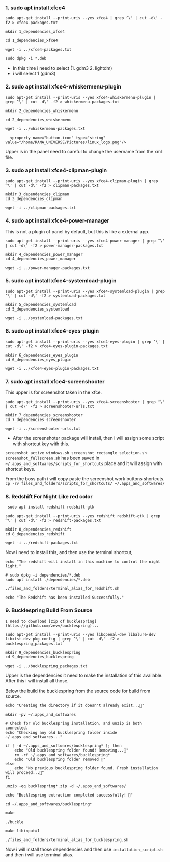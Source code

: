 


### 1. sudo apt install xfce4

```
sudo apt-get install --print-uris --yes xfce4 | grep ^\' | cut -d\' -f2 > xfce4-packages.txt

mkdir 1_dependencies_xfce4

cd 1_dependencies_xfce4

wget -i ../xfce4-packages.txt
```

```
sudo dpkg -i *.deb
```

* In this time i need to select (1. gdm3  2. lightdm)
* i will select 1 (gdm3)




### 2. sudo apt install xfce4-whiskermenu-plugin

```
sudo apt-get install --print-uris --yes xfce4-whiskermenu-plugin | grep ^\' | cut -d\' -f2 > whiskermenu-packages.txt

mkdir 2_dependencies_whiskermenu

cd 2_dependencies_whiskermenu

wget -i ../whiskermenu-packages.txt
```

      <property name="button-icon" type="string" value="/home/RANA_UNIVERSE/Pictures/linux_logo.png"/>

Upper is in the panel need to careful to change the username from the xml file.




### 3. sudo apt install xfce4-clipman-plugin

```
sudo apt-get install --print-uris --yes xfce4-clipman-plugin | grep ^\' | cut -d\' -f2 > clipman-packages.txt

mkdir 3_dependencies_clipman
cd 3_dependencies_clipman

wget -i ../clipman-packages.txt
``` 






### 4. sudo apt install xfce4-power-manager
This is not a plugin of panel by default, but this is like a external app.

```
sudo apt-get install --print-uris --yes xfce4-power-manager | grep ^\' | cut -d\' -f2 > power-manager-packages.txt

mkdir 4_dependencies_power_manager
cd 4_dependencies_power_manager

wget -i ../power-manager-packages.txt
```






### 5. sudo apt install xfce4-systemload-plugin


```
sudo apt-get install --print-uris --yes xfce4-systemload-plugin | grep ^\' | cut -d\' -f2 > systemload-packages.txt

mkdir 5_dependencies_systemload
cd 5_dependencies_systemload

wget -i ../systemload-packages.txt
```






### 6. sudo apt install xfce4-eyes-plugin

```
sudo apt-get install --print-uris --yes xfce4-eyes-plugin | grep ^\' | cut -d\' -f2 > xfce4-eyes-plugin-packages.txt

mkdir 6_dependencies_eyes_plugin
cd 6_dependencies_eyes_plugin

wget -i ../xfce4-eyes-plugin-packages.txt
```









### 7. sudo apt install xfce4-screenshooter
This upper is for screenshot taken in the xfce.

```
sudo apt-get install --print-uris --yes xfce4-screenshooter | grep ^\' | cut -d\' -f2 > screenshooter-urls.txt

mkdir 7_dependencies_screenshooter
cd 7_dependencies_screenshooter

wget -i ../screenshooter-urls.txt
```

* After the screenshoter package will install, then i will assign some script with shortcut key with this.

`screenshot_active_windows.sh screenshot_rectangle_selection.sh screenshot_fullscreen.sh` has been saved in `~/.apps_and_softwares/scripts_for_shortcuts` place and it will assign with shortcut keys.

From the boss path i will copy paste the screenshot work buttons shortcuts.
`cp -rv files_and_folders/scripts_for_shortcuts/ ~/.apps_and_softwares/`







### 8. Redshift For Night Like red color
` sudo apt install redshift redshift-gtk`

```
sudo apt-get install --print-uris --yes redshift redshift-gtk | grep ^\' | cut -d\' -f2 > redshift-packages.txt

mkdir 8_dependencies_redshift
cd 8_dependencies_redshift

wget -i ../redshift-packages.txt
```

Now i need to install this, and then use the terminal shortcut,

```
echo "The redshift will install in this machine to control the night light."

# sudo dpkg -i dependencies/*.deb
sudo apt install ./dependencies/*.deb

./files_and_folders/terminal_alias_for_redshift.sh 

echo "The Redshift has been installed Successfully."
```







### 9. Bucklespring Build From Source

```
I need to download [zip of bucklespring](https://github.com/zevv/bucklespring)...

sudo apt-get install --print-uris --yes libopenal-dev libalure-dev libxtst-dev pkg-config | grep ^\' | cut -d\' -f2 > bucklespring_packages.txt

mkdir 9_dependencies_bucklespring
cd 9_dependencies_bucklespring

wget -i ../bucklespring_packages.txt
```
Upper is the dependencies it need to make the installation of this available.
After this i will install all those.


Below the build the bucklespring from the source code for build from source.

```
echo "Creating the directory if it doesn't already exist...🍌"

mkdir -pv ~/.apps_and_softwares

# Check for old bucklespring installation, and unzip is both connected.
echo "Checking any old bucklespring folder inside ~/.apps_and_softwares..."

if [ -d ~/.apps_and_softwares/bucklespring* ]; then
    echo "Old bucklespring folder found! Removing...🍌"
    rm -rf ~/.apps_and_softwares/bucklespring*
    echo "Old bucklespring folder removed 🍌"
else
    echo "No previous bucklespring folder found. Fresh installation will proceed...🍌"
fi

unzip -qq bucklespring*.zip -d ~/.apps_and_softwares/

echo "Bucklespring extraction completed successfully! 🎉"

cd ~/.apps_and_softwares/bucklespring*

make

./buckle

make libinput=1
```

```
./files_and_folders/terminal_alias_for_bucklespring.sh
```

Now i will install those dependencies and then use `installation_script.sh` and then i will use terminal alias.



